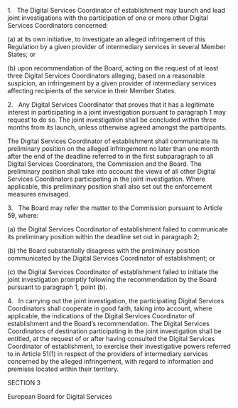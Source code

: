1.   The Digital Services Coordinator of establishment may launch and lead joint investigations with the participation of one or more other Digital Services Coordinators concerned:

(a) at its own initiative, to investigate an alleged infringement of this Regulation by a given provider of intermediary services in several Member States; or

(b) upon recommendation of the Board, acting on the request of at least three Digital Services Coordinators alleging, based on a reasonable suspicion, an infringement by a given provider of intermediary services affecting recipients of the service in their Member States.

2.   Any Digital Services Coordinator that proves that it has a legitimate interest in participating in a joint investigation pursuant to paragraph 1 may request to do so. The joint investigation shall be concluded within three months from its launch, unless otherwise agreed amongst the participants.

The Digital Services Coordinator of establishment shall communicate its preliminary position on the alleged infringement no later than one month after the end of the deadline referred to in the first subparagraph to all Digital Services Coordinators, the Commission and the Board. The preliminary position shall take into account the views of all other Digital Services Coordinators participating in the joint investigation. Where applicable, this preliminary position shall also set out the enforcement measures envisaged.

3.   The Board may refer the matter to the Commission pursuant to Article 59, where:

(a) the Digital Services Coordinator of establishment failed to communicate its preliminary position within the deadline set out in paragraph 2;

(b) the Board substantially disagrees with the preliminary position communicated by the Digital Services Coordinator of establishment; or

(c) the Digital Services Coordinator of establishment failed to initiate the joint investigation promptly following the recommendation by the Board pursuant to paragraph 1, point (b).

4.   In carrying out the joint investigation, the participating Digital Services Coordinators shall cooperate in good faith, taking into account, where applicable, the indications of the Digital Services Coordinator of establishment and the Board’s recommendation. The Digital Services Coordinators of destination participating in the joint investigation shall be entitled, at the request of or after having consulted the Digital Services Coordinator of establishment, to exercise their investigative powers referred to in Article 51(1) in respect of the providers of intermediary services concerned by the alleged infringement, with regard to information and premises located within their territory.

SECTION 3

European Board for Digital Services